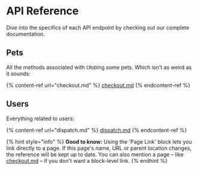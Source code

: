 # API Reference

Dive into the specifics of each API endpoint by checking out our complete documentation.

## Pets

All the methods associated with `CRUD`ing some pets. Which isn't as weird as it sounds:

{% content-ref url="checkout.md" %}
[checkout.md](checkout.md)
{% endcontent-ref %}

## Users

Everything related to users:

{% content-ref url="dispatch.md" %}
[dispatch.md](dispatch.md)
{% endcontent-ref %}

{% hint style="info" %}
**Good to know:** Using the 'Page Link' block lets you link directly to a page. If this page's name, URL or parent location changes, the reference will be kept up to date. You can also mention a page – like [checkout.md](checkout.md "mention") – if you don't want a block-level link.
{% endhint %}
